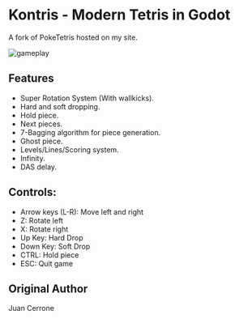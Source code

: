 # Kontris - Modern Tetris in Godot

A fork of PokeTetris hosted on my site.

![gameplay](https://github.com/jpcerrone/tetrisGodot/blob/master/spr/ReadmeDemo.gif)

## Features
* Super Rotation System (With wallkicks).
* Hard and soft dropping.
* Hold piece.
* Next pieces.
* 7-Bagging algorithm for piece generation.
* Ghost piece.
* Levels/Lines/Scoring system.
* Infinity.
* DAS delay.

## Controls:
* Arrow keys (L-R): Move left and right
* Z: Rotate left
* X: Rotate right
* Up Key: Hard Drop
* Down Key: Soft Drop
* CTRL: Hold piece
* ESC: Quit game

## Original Author
Juan Cerrone
